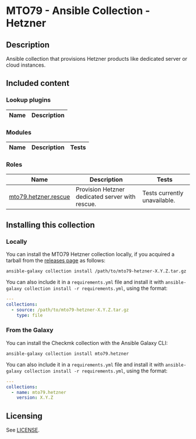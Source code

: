 # MTO79 - Ansible Collection - Hetzner

## Description
Ansible collection that provisions Hetzner products like dedicated server or cloud instances.

## Included content

<!--start collection content-->
### Lookup plugins
Name | Description
--- | ---

### Modules
Name | Description | Tests
--- | --- | ---

### Roles
Name | Description | Tests
--- | --- | ---
[mto79.hetzner.rescue](https://github.com/mto79/ansible_collection_mto79.hetzner/blob/main/roles/rescue/README.md)| Provision Hetzner dedicated server with rescue.| Tests currently unavailable.
<!--end collection content-->

## Installing this collection

### Locally

You can install the MTO79 Hetzner collection locally, if you acquired a tarball from the [releases page](https://github.com/mto79/ansible_collection_mto79.hetzner/releases) as follows:

    ansible-galaxy collection install /path/to/mto79-hetzner-X.Y.Z.tar.gz

You can also include it in a `requirements.yml` file and install it with
`ansible-galaxy collection install -r requirements.yml`, using the format:
```yaml
---
collections:
  - source: /path/to/mto79-hetzner-X.Y.Z.tar.gz
    type: file
```

### From the Galaxy

You can install the Checkmk collection with the Ansible Galaxy CLI:

    ansible-galaxy collection install mto79.hetzner

You can also include it in a `requirements.yml` file and install it with
`ansible-galaxy collection install -r requirements.yml`, using the format:

```yaml
---
collections:
  - name: mto79.hetzner
    version: X.Y.Z
```
## Licensing
See [LICENSE](LICENSE).